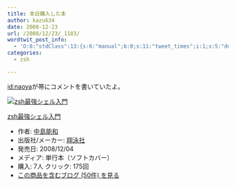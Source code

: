 ```yaml
---
title: 本日購入した本
author: kazu634
date: 2008-12-23
url: /2008/12/23/_1183/
wordtwit_post_info:
  - 'O:8:"stdClass":13:{s:6:"manual";b:0;s:11:"tweet_times";i:1;s:5:"delay";i:0;s:7:"enabled";i:1;s:10:"separation";s:2:"60";s:7:"version";s:3:"3.7";s:14:"tweet_template";b:0;s:6:"status";i:2;s:6:"result";a:0:{}s:13:"tweet_counter";i:2;s:13:"tweet_log_ids";a:1:{i:0;i:4463;}s:9:"hash_tags";a:0:{}s:8:"accounts";a:1:{i:0;s:7:"kazu634";}}'
categories:
  - zsh

---
```

<div class="section">
<p>
<a href="http://d.hatena.ne.jp/naoya/" onclick="__gaTracker('send', 'event', 'outbound-article', 'http://d.hatena.ne.jp/naoya/', 'id:naoya');">id:naoya</a>が帯にコメントを書いていたよ。
</p>
  
<div class="hatena-asin-detail">
<a href="http://www.amazon.co.jp/dp/479811815X/?tag=hatena_st1-22&ascsubtag=d-7ibv" onclick="__gaTracker('send', 'event', 'outbound-article', 'http://www.amazon.co.jp/dp/479811815X/?tag=hatena_st1-22&ascsubtag=d-7ibv', '');"><img src="https://images-na.ssl-images-amazon.com/images/I/41hfmaKyVgL._SL160_.jpg" class="hatena-asin-detail-image" alt="zsh最強シェル入門" title="zsh最強シェル入門" /></a></p> 
    
<div class="hatena-asin-detail-info">
<p class="hatena-asin-detail-title">
<a href="http://www.amazon.co.jp/dp/479811815X/?tag=hatena_st1-22&ascsubtag=d-7ibv" onclick="__gaTracker('send', 'event', 'outbound-article', 'http://www.amazon.co.jp/dp/479811815X/?tag=hatena_st1-22&ascsubtag=d-7ibv', 'zsh最強シェル入門');">zsh最強シェル入門</a>
</p>
      
<ul>
<li>
<span class="hatena-asin-detail-label">作者:</span> <a href="http://d.hatena.ne.jp/keyword/%C3%E6%C5%E7%C7%BD%CF%C2" onclick="__gaTracker('send', 'event', 'outbound-article', 'http://d.hatena.ne.jp/keyword/%C3%E6%C5%E7%C7%BD%CF%C2', '中島能和');" class="keyword">中島能和</a>
</li>
<li>
<span class="hatena-asin-detail-label">出版社/メーカー:</span> <a href="http://d.hatena.ne.jp/keyword/%E6%C6%B1%CB%BC%D2" onclick="__gaTracker('send', 'event', 'outbound-article', 'http://d.hatena.ne.jp/keyword/%E6%C6%B1%CB%BC%D2', '翔泳社');" class="keyword">翔泳社</a>
</li>
<li>
<span class="hatena-asin-detail-label">発売日:</span> 2008/12/04
</li>
<li>
<span class="hatena-asin-detail-label">メディア:</span> 単行本（ソフトカバー）
</li>
<li>
<span class="hatena-asin-detail-label">購入</span>: 7人 <span class="hatena-asin-detail-label">クリック</span>: 175回
</li>
<li>
<a href="http://d.hatena.ne.jp/asin/479811815X" onclick="__gaTracker('send', 'event', 'outbound-article', 'http://d.hatena.ne.jp/asin/479811815X', 'この商品を含むブログ (50件) を見る');" target="_blank">この商品を含むブログ (50件) を見る</a>
</li>
</ul>
</div>
    
<div class="hatena-asin-detail-foot">
</div>
</div>
</div>
